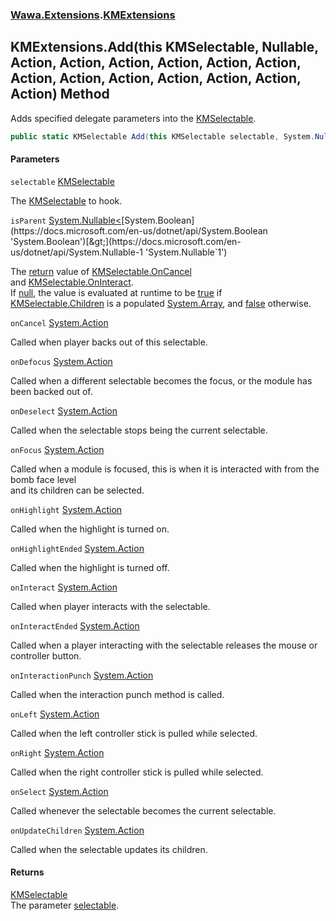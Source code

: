 ### [Wawa.Extensions](Wawa.Extensions.md 'Wawa.Extensions').[KMExtensions](KMExtensions.md 'Wawa.Extensions.KMExtensions')

## KMExtensions.Add(this KMSelectable, Nullable<bool>, Action, Action, Action, Action, Action, Action, Action, Action, Action, Action, Action, Action, Action) Method

Adds specified delegate parameters into the [KMSelectable](https://docs.microsoft.com/en-us/dotnet/api/KMSelectable 'KMSelectable').

```csharp
public static KMSelectable Add(this KMSelectable selectable, System.Nullable<bool> isParent=null, System.Action onCancel=null, System.Action onDefocus=null, System.Action onDeselect=null, System.Action onFocus=null, System.Action onHighlight=null, System.Action onHighlightEnded=null, System.Action onInteract=null, System.Action onInteractEnded=null, System.Action onInteractionPunch=null, System.Action onLeft=null, System.Action onRight=null, System.Action onSelect=null, System.Action onUpdateChildren=null);
```
#### Parameters

<a name='Wawa.Extensions.KMExtensions.Add(thisKMSelectable,System.Nullable_bool_,System.Action,System.Action,System.Action,System.Action,System.Action,System.Action,System.Action,System.Action,System.Action,System.Action,System.Action,System.Action,System.Action).selectable'></a>

`selectable` [KMSelectable](https://docs.microsoft.com/en-us/dotnet/api/KMSelectable 'KMSelectable')

The [KMSelectable](https://docs.microsoft.com/en-us/dotnet/api/KMSelectable 'KMSelectable') to hook.

<a name='Wawa.Extensions.KMExtensions.Add(thisKMSelectable,System.Nullable_bool_,System.Action,System.Action,System.Action,System.Action,System.Action,System.Action,System.Action,System.Action,System.Action,System.Action,System.Action,System.Action,System.Action).isParent'></a>

`isParent` [System.Nullable&lt;](https://docs.microsoft.com/en-us/dotnet/api/System.Nullable-1 'System.Nullable`1')[System.Boolean](https://docs.microsoft.com/en-us/dotnet/api/System.Boolean 'System.Boolean')[&gt;](https://docs.microsoft.com/en-us/dotnet/api/System.Nullable-1 'System.Nullable`1')

The [return](https://docs.microsoft.com/en-us/dotnet/csharp/language-reference/keywords/return 'https://docs.microsoft.com/en-us/dotnet/csharp/language-reference/keywords/return') value of [KMSelectable.OnCancel](https://docs.microsoft.com/en-us/dotnet/api/KMSelectable.OnCancel 'KMSelectable.OnCancel')  
and [KMSelectable.OnInteract](https://docs.microsoft.com/en-us/dotnet/api/KMSelectable.OnInteract 'KMSelectable.OnInteract').  
If [null](https://docs.microsoft.com/en-us/dotnet/csharp/language-reference/keywords/null 'https://docs.microsoft.com/en-us/dotnet/csharp/language-reference/keywords/null'), the value is evaluated at runtime to be [true](https://docs.microsoft.com/en-us/dotnet/csharp/language-reference/builtin-types/bool 'https://docs.microsoft.com/en-us/dotnet/csharp/language-reference/builtin-types/bool') if  
[KMSelectable.Children](https://docs.microsoft.com/en-us/dotnet/api/KMSelectable.Children 'KMSelectable.Children') is a populated [System.Array](https://docs.microsoft.com/en-us/dotnet/api/System.Array 'System.Array'), and [false](https://docs.microsoft.com/en-us/dotnet/csharp/language-reference/builtin-types/bool 'https://docs.microsoft.com/en-us/dotnet/csharp/language-reference/builtin-types/bool') otherwise.

<a name='Wawa.Extensions.KMExtensions.Add(thisKMSelectable,System.Nullable_bool_,System.Action,System.Action,System.Action,System.Action,System.Action,System.Action,System.Action,System.Action,System.Action,System.Action,System.Action,System.Action,System.Action).onCancel'></a>

`onCancel` [System.Action](https://docs.microsoft.com/en-us/dotnet/api/System.Action 'System.Action')

Called when player backs out of this selectable.

<a name='Wawa.Extensions.KMExtensions.Add(thisKMSelectable,System.Nullable_bool_,System.Action,System.Action,System.Action,System.Action,System.Action,System.Action,System.Action,System.Action,System.Action,System.Action,System.Action,System.Action,System.Action).onDefocus'></a>

`onDefocus` [System.Action](https://docs.microsoft.com/en-us/dotnet/api/System.Action 'System.Action')

Called when a different selectable becomes the focus, or the module has been backed out of.

<a name='Wawa.Extensions.KMExtensions.Add(thisKMSelectable,System.Nullable_bool_,System.Action,System.Action,System.Action,System.Action,System.Action,System.Action,System.Action,System.Action,System.Action,System.Action,System.Action,System.Action,System.Action).onDeselect'></a>

`onDeselect` [System.Action](https://docs.microsoft.com/en-us/dotnet/api/System.Action 'System.Action')

Called when the selectable stops being the current selectable.

<a name='Wawa.Extensions.KMExtensions.Add(thisKMSelectable,System.Nullable_bool_,System.Action,System.Action,System.Action,System.Action,System.Action,System.Action,System.Action,System.Action,System.Action,System.Action,System.Action,System.Action,System.Action).onFocus'></a>

`onFocus` [System.Action](https://docs.microsoft.com/en-us/dotnet/api/System.Action 'System.Action')

Called when a module is focused, this is when it is interacted with from the bomb face level  
and its children can be selected.

<a name='Wawa.Extensions.KMExtensions.Add(thisKMSelectable,System.Nullable_bool_,System.Action,System.Action,System.Action,System.Action,System.Action,System.Action,System.Action,System.Action,System.Action,System.Action,System.Action,System.Action,System.Action).onHighlight'></a>

`onHighlight` [System.Action](https://docs.microsoft.com/en-us/dotnet/api/System.Action 'System.Action')

Called when the highlight is turned on.

<a name='Wawa.Extensions.KMExtensions.Add(thisKMSelectable,System.Nullable_bool_,System.Action,System.Action,System.Action,System.Action,System.Action,System.Action,System.Action,System.Action,System.Action,System.Action,System.Action,System.Action,System.Action).onHighlightEnded'></a>

`onHighlightEnded` [System.Action](https://docs.microsoft.com/en-us/dotnet/api/System.Action 'System.Action')

Called when the highlight is turned off.

<a name='Wawa.Extensions.KMExtensions.Add(thisKMSelectable,System.Nullable_bool_,System.Action,System.Action,System.Action,System.Action,System.Action,System.Action,System.Action,System.Action,System.Action,System.Action,System.Action,System.Action,System.Action).onInteract'></a>

`onInteract` [System.Action](https://docs.microsoft.com/en-us/dotnet/api/System.Action 'System.Action')

Called when player interacts with the selectable.

<a name='Wawa.Extensions.KMExtensions.Add(thisKMSelectable,System.Nullable_bool_,System.Action,System.Action,System.Action,System.Action,System.Action,System.Action,System.Action,System.Action,System.Action,System.Action,System.Action,System.Action,System.Action).onInteractEnded'></a>

`onInteractEnded` [System.Action](https://docs.microsoft.com/en-us/dotnet/api/System.Action 'System.Action')

Called when a player interacting with the selectable releases the mouse or controller button.

<a name='Wawa.Extensions.KMExtensions.Add(thisKMSelectable,System.Nullable_bool_,System.Action,System.Action,System.Action,System.Action,System.Action,System.Action,System.Action,System.Action,System.Action,System.Action,System.Action,System.Action,System.Action).onInteractionPunch'></a>

`onInteractionPunch` [System.Action](https://docs.microsoft.com/en-us/dotnet/api/System.Action 'System.Action')

Called when the interaction punch method is called.

<a name='Wawa.Extensions.KMExtensions.Add(thisKMSelectable,System.Nullable_bool_,System.Action,System.Action,System.Action,System.Action,System.Action,System.Action,System.Action,System.Action,System.Action,System.Action,System.Action,System.Action,System.Action).onLeft'></a>

`onLeft` [System.Action](https://docs.microsoft.com/en-us/dotnet/api/System.Action 'System.Action')

Called when the left controller stick is pulled while selected.

<a name='Wawa.Extensions.KMExtensions.Add(thisKMSelectable,System.Nullable_bool_,System.Action,System.Action,System.Action,System.Action,System.Action,System.Action,System.Action,System.Action,System.Action,System.Action,System.Action,System.Action,System.Action).onRight'></a>

`onRight` [System.Action](https://docs.microsoft.com/en-us/dotnet/api/System.Action 'System.Action')

Called when the right controller stick is pulled while selected.

<a name='Wawa.Extensions.KMExtensions.Add(thisKMSelectable,System.Nullable_bool_,System.Action,System.Action,System.Action,System.Action,System.Action,System.Action,System.Action,System.Action,System.Action,System.Action,System.Action,System.Action,System.Action).onSelect'></a>

`onSelect` [System.Action](https://docs.microsoft.com/en-us/dotnet/api/System.Action 'System.Action')

Called whenever the selectable becomes the current selectable.

<a name='Wawa.Extensions.KMExtensions.Add(thisKMSelectable,System.Nullable_bool_,System.Action,System.Action,System.Action,System.Action,System.Action,System.Action,System.Action,System.Action,System.Action,System.Action,System.Action,System.Action,System.Action).onUpdateChildren'></a>

`onUpdateChildren` [System.Action](https://docs.microsoft.com/en-us/dotnet/api/System.Action 'System.Action')

Called when the selectable updates its children.

#### Returns
[KMSelectable](https://docs.microsoft.com/en-us/dotnet/api/KMSelectable 'KMSelectable')  
The parameter [selectable](KMExtensions.Add(KMSelectable,bool+,Action,Action,Action,Action,Action,Action,Action,Action,Action,Action,Action,Action,Action).md#Wawa.Extensions.KMExtensions.Add(thisKMSelectable,System.Nullable_bool_,System.Action,System.Action,System.Action,System.Action,System.Action,System.Action,System.Action,System.Action,System.Action,System.Action,System.Action,System.Action,System.Action).selectable 'Wawa.Extensions.KMExtensions.Add(this KMSelectable, System.Nullable<bool>, System.Action, System.Action, System.Action, System.Action, System.Action, System.Action, System.Action, System.Action, System.Action, System.Action, System.Action, System.Action, System.Action).selectable').